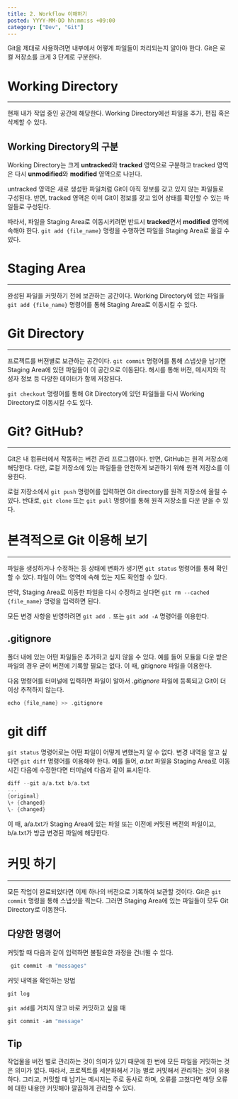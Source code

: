 ```yaml
---
title: 2. Workflow 이해하기
posted: YYYY-MM-DD hh:mm:ss +09:00
category: ["Dev", "Git"]
---
```


Git을 제대로 사용하려면 내부에서 어떻게 파일들이 처리되는지 알아야 한다. Git은 로컬 저장소를 크게 3 단계로 구분한다.

# Working Directory
---
현재 내가 작업 중인 공간에 해당한다. Working Directory에선 파일을 추가, 편집 혹은 삭제할 수 있다. 

## Working Directory의 구분
Working Directory는 크게 **untracked**와 **tracked** 영역으로 구분하고 tracked 영역은 다시 **unmodified**와 **modified** 영역으로 나뉜다. 

untracked 영역은 새로 생성한 파일처럼 Git이 아직 정보를 갖고 있지 않는 파일들로 구성된다. 반면, tracked 영역은 이미 Git이 정보를 갖고 있어 상태를 확인할 수 있는 파일들로 구성된다.

따라서, 파일을 Staging Area로 이동시키려면 반드시 **tracked**면서 **modified** 영역에 속해야 한다. `git add {file_name}` 명령을 수행하면 파일을 Staging Area로 옮길 수 있다.

# Staging Area
---
완성된 파일을 커밋하기 전에 보관하는 공간이다. Working Directory에 있는 파일을 `git add {file_name}` 명령어를 통해 Staging Area로 이동시킬 수 있다.

# Git Directory
---
프로젝트를 버젼별로 보관하는 공간이다. `git commit` 명령어를 통해 스냅샷을 남기면 Staging Area에 있던 파일들이 이 공간으로 이동된다. 해시를 통해 버전, 메시지와 작성자 정보 등 다양한 데이터가 함께 저장된다.

`git checkout` 명령어를 통해 Git Directory에 있던 파일들을 다시 Working Directory로 이동시킬 수도 있다.

# Git? GitHub?
---
Git은 내 컴퓨터에서 작동하는 버전 관리 프로그램이다. 반면, GitHub는 원격 저장소에 해당한다. 다만, 로컬 저장소에 있는 파일들을 안전하게 보관하기 위해 원격 저장소를 이용한다.

로컬 저장소에서 `git push` 명령어를 입력하면 Git directory를 원격 저장소에 올릴 수 있다. 반대로, `git clone` 또는 `git pull` 명령어를 통해 원격 저장소를 다운 받을 수 있다.

# 본격적으로 Git 이용해 보기
---
파일을 생성하거나 수정하는 등 상태에 변화가 생기면 `git status` 명령어를 통해 확인할 수 있다. 파일이 어느 영역에 속해 있는 지도 확인할 수 있다.

만약, Staging Area로 이동한 파일을 다시 수정하고 싶다면  `git rm --cached {file_name}` 명령을 입력하면 된다.

모든 변경 사항을 반영하려면 `git add .` 또는 `git add -A` 명령어를 이용한다.

## .gitignore
폴더 내에 있는 어떤 파일들은 추가하고 싶지 않을 수 있다. 예를 들어 모듈을 다운 받은 파일의 경우 굳이 버전에 기록할 필요는 없다. 이 때, gitignore 파일을 이용한다.

다음 명령어를 터미널에 입력하면 파일이 알아서 *.gitignore* 파일에 등록되고 Git이 더 이상 추적하지 않는다.
```c
echo {file_name} >> .gitignore
```

# git diff
`git status` 명령어로는 어떤 파일이 어떻게 변했는지 알 수 없다. 변경 내역을 알고 싶다면 `git diff` 명령어를 이용해야 한다. 예를 들어, *a.txt* 파일을 Staging Area로 이동시킨 다음에 수정한다면 터미널에 다음과 같이 표시된다.
```c
diff --git a/a.txt b/a.txt
...
{original}
\+ {changed}
\- {changed}
```

이 때, a/a.txt가 Staging Area에 있는 파일 또는 이전에 커밋된 버전의 파일이고, b/a.txt가 방금 변경된 파일에 해당한다.

# 커밋 하기
---
 모든 작업이 완료되었다면 이제 하나의 버전으로 기록하여 보관할 것이다. Git은 `git commit` 명령을 통해 스냅샷을 찍는다. 그러면 Staging Area에 있는 파일들이 모두 Git Directory로 이동한다. 

## 다양한 명령어
커밋할 때 다음과 같이 입력하면 불필요한 과정을 건너뛸 수 있다.
```c
 git commit -m "messages"
```

커밋 내역을 확인하는 방법
```c
git log
```

`git add`를 거치지 않고 바로 커밋하고 싶을 때
```c
git commit -am "message"
```

## Tip
작업물을 버전 별로 관리하는 것이 의미가 있기 때문에 한 번에 모든 파일을 커밋하는 것은 의미가 없다. 따라서, 프로젝트를 세분화해서 기능 별로 커밋해서 관리하는 것이 유용하다. 그리고, 커밋할 때 남기는 메시지는 주로 동사로 하며, 오류를 고쳤다면 해당 오류에 대한 내용만 커밋해야 깔끔하게 관리할 수 있다.


